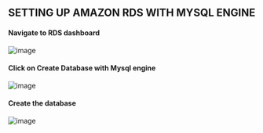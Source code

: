 ## SETTING UP AMAZON RDS WITH MYSQL ENGINE 





#### Navigate to RDS dashboard 
![image](https://github.com/richardolat/PROJECTS-DAREY.IO/assets/134428528/8b8c7c2e-1af4-4fdd-ab78-31170c8b19f2)







#### Click on Create Database with Mysql engine
![image](https://github.com/richardolat/PROJECTS-DAREY.IO/assets/134428528/0edadc5b-0ddc-4ea9-b56a-3e66dd6d6fd5)






#### Create the database 
![image](https://github.com/richardolat/PROJECTS-DAREY.IO/assets/134428528/8f5f7f13-e091-47a8-9b8c-3621bf73db76)




